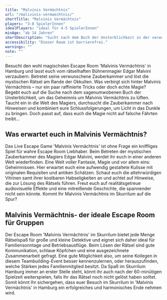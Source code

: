 ```yaml
---
title: "Malvinis Vermächtnis"
url: "/malivinis-vermaechtnis/"
shortTitle: "Malvinis Vermächtnis"
players: "3-8 SpielerInnen"
idealPlayers: "ideal für 4-5 SpielerInnen"
minAge: "ab 14 Jahren"
shortDescription: "Sucht nach dem Buch der Unsterblichkeit in der verwunschenen Zauberkammer eines Magiers."
accessibility: "Dieser Raum ist barrierefrei."
warnings: ""
note: ""
---
```


Besucht den wohl magischsten Escape Room 'Malvinis Vermächtnis' in Hamburg und lasst euch vom rätselhaften Bühnenmagier Edgar Malvini verzaubern. Betretet seine verwunschene Zauberkammer und löst die mystischen Rätsel am Rande der Okkulten. Was verbirgt sich hinter Malvinis Vermächtnis – nur ein paar raffinierte Tricks oder doch echte Magie? Begebt euch auf die Suche nach dem sagenumwobenen Buch der Unsterblichkeit, um das Geheimnis um Malvinis Vermächtnis zu lüften. Taucht ein in die Welt des Magiers, durchsucht die Zauberkammer nach Hinweisen und kombiniert eure Schlussfolgerungen, um Licht in das Dunkle zu bringen. Doch passt auf, dass euch die Magie nicht auf falsche Fährten treibt…

## Was erwartet euch in Malvinis Vermächtnis?

Das Live Escape Game 'Malvinis Vermächtnis' ist ohne Frage ein kniffliges Spiel für wahre Escape Room Liebhaber. Beim Betreten der mystischen Zauberkammer des Magiers Edgar Malvini, werdet ihr euch in einer anderen Welt wiederfinden. Eine Welt voller Fantasie, Magie und vor allem eins: Geheimnissen. Hier erwartet euch eine aufwendig gestaltete Kulisse mit originalen Requisiten und antiken Schätzen. Schaut euch die altehrwürdigen Vitrinen samt ihrer kostbaren Habseligkeiten an und achtet auf Hinweise, die zur Lösung des Rätsels führen. Freut euch auf realitätsgetreue audiovisuelle Effekte und eine mitreißende Geschichte, die spannender nicht sein könnte. Kommt Ihr Malvinis Vermächtnis im Skurrilum auf die Spur?


## Malvinis Vermächtnis- der ideale Escape Room für Gruppen

Der Escape Room 'Malvinis Vermächtnis' im Skurrilum bietet jede Menge Rätselspaß für große und kleine Detektive und eignet sich daher ideal für Familiensonntage und Betriebsausflüge. Beim Lösen der Rätsel sind gute Kommunikation, schlaue Köpfchen und eine ausgezeichnete Zusammenarbeit gefragt. Eine gute Möglichkeit also, um seine Kollegen in diesem Teambuilding-Event besser kennenzulernen, oder herauszufinden, welche Stärken jedes Familienmitglied besitzt. Da Spaß im Skurrilum Hamburg immer an erster Stelle steht, könnt ihr auch nach der 60-minütigen Spielzeit weiterspielen, falls Ihr das Rätsel noch nicht gelöst haben solltet. Somit könnt Ihr sichergehen, dass euer Besuch im Skurrilum in 'Malvinis Vermächtnis' in Hamburg ein erfolgreiches und harmonisches Ende nehmen wird.
